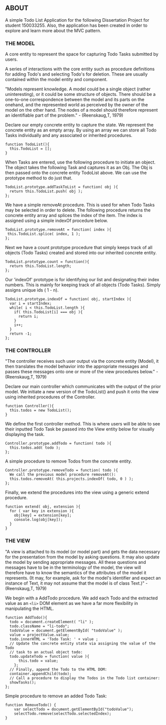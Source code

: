 ## ABOUT

A simple Todo List Application for the following Dissertation Project for student 150033255.
Also, the application has been created in order to explore and learn more about the MVC pattern.


### THE MODEL

A core entity to represent the space for capturing Todo Tasks submitted by users.

A series of interactions with the core entity such as procedure definitions for adding 
Todo's and selecting Todo's for deletion. These are usually contained within the model 
entity and component.

"Models represent knowledge. A model could be a single object (rather uninteresting), or it
could be some structure of objects. There should be a one-to-one correspondence between the 
model and its parts on the onehand, and the represented world as perceived by the owner of 
the model on the other hand. The nodes of a model should therefore represent an identifiable
part of the problem."  - (Reenskaug,T, 1979)


Declare our empty concrete entity to capture the state. We represent the concrete
 entity as an empty array. By using an array we can store all Todo Tasks 
individually and any associated or inherited procedures.

```
function TodoList(){
  this.TodoList = []; 
}
```

When Tasks are entered, use the following procedure to initiate an object.
The object takes the following Task and captures it as an Obj. The Obj is then
passed onto the concrete entity TodoList above. We can use the prototype method
to do just that.
```
TodoList.prototype.addTaskToList = function( obj ){
  return this.TodoList.push( obj );
};
```
We have a simple removeAt procedure. This is used for when Todo Tasks may 
be selected in order to delete. The following procedure returns the 
concrete entity array and splices the index of the item. The index is assigned
using a simple indexOf procedure below.
 ```
TodoList.prototype.removeAt = function( index ){
  this.TodoList.splice( index, 1 );
};
```
Next we have a count prototype procedure that simply keeps track of 
all objects (Todo Tasks) created and stored into our inherited concrete entity.

```
TodoList.prototype.count = function(){
  return this.TodoList.length;
};
```

Our 'indexOf' prototype is for identifying our list and designating their 
index numbers. This is mainly for keeping track of all objects (Todo Tasks). 
Simply assigns unique ids ( 1 - n).

```
TodoList.prototype.indexOf = function( obj, startIndex ){
  var i = startIndex;
  while( i < this.TodoList.length ){
    if( this.TodoList[i] === obj ){
      return i;
    }
    i++;
  }
  return -1;
};
```

### THE CONTROLLER

"The controller receives such user output via the concrete entity (Model), 
it then translates the model behavior into the appropriate messages and passes 
these messages onto one or more of the view procedures below." - (Reenskaug,T, 1979)

Declare our main controller which communicates with the output of the prior 
model. We initiate a new version of the TodoList() and push it onto the view
using inherited procedures of the Controller.

```
function Controller(){
  this.todos = new TodoList();
}
```

We define the first controller method. This is where users will be able 
to see their inputted Todo Task be passed into the View entity below for 
visually displaying the task.

```
Controller.prototype.addTodo = function( todo ){
  this.todos.add( todo );
};
```

A simple procedure to remove Todos from the concrete entity.

```
Controller.prototype.removeTodo = function( todo ){
  We call the previous model procedure removeAt(): 
  this.todos.removeAt( this.projects.indexOf( todo, 0 ) );
};
```

Finally, we extend the procedures into the view using a generic extend procedure.

```
function extend( obj, extension ){
  for ( var key in extension ){
    obj[key] = extension[key];
    console.log(obj[key]);
  }
} 
```

### THE VIEW

"A view is attached to its model (or model part) and gets the data necessary for the presentation
from the model by asking questions. It may also update the model by sending appropriate
messages. All these questions and messages have to be in the terminology of the model, the
view will therefore have to know the semantics of the attributes of the model it represents. (It
may, for example, ask for the model's identifier and expect an instance of Text, it may not
assume that the model is of class Text.)" - (Reenskaug,T, 1979)

We begin with a AddTodo procedure. We add each Todo and the extracted value as an `<li>` DOM
element as we have a far more flexibility in manipulating the HTML. 

```
function AddTodo(){
  todo = document.createElement( "li" );
  todo.className = "li-todo";
  todoValue = document.getElementById( "todoValue" );
  value = projectValue.value;
  todo.innerHTML = 'Todo Task: ' + value ;
  // Update the concrete entity state via assigning the value of the Todo
  // task to an actual object todo:
  todo.updateTodo = function( value ){
      this.todo = value;
	};
  // Finally, append the Todo to the HTML DOM:
  container.appendChild(todo);
  // Call a procedure to display the Todos in the Todo list container:
  showTasks();
};
```

Simple procedure to remove an added Todo Task:

```
function RemoveTodo() {
	var selectTodo = document.getElementById("todoValue");
    selectTodo.remove(selectTodo.selectedIndex);
}
```